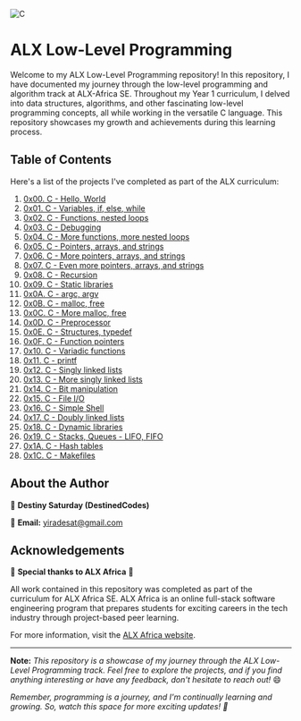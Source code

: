 ![C](https://github.com/DestinedCodes/alx-low_level_programming/assets/84413505/b6d43b85-d45b-486a-9362-cca03d5bf5f6)
# ALX Low-Level Programming

Welcome to my ALX Low-Level Programming repository! In this repository, I have documented my journey through the low-level programming and algorithm track at ALX-Africa SE. Throughout my Year 1 curriculum, I delved into data structures, algorithms, and other fascinating low-level programming concepts, all while working in the versatile C language. This repository showcases my growth and achievements during this learning process.

## Table of Contents

Here's a list of the projects I've completed as part of the ALX curriculum:

1. [0x00. C - Hello, World](./0x00-hello-world)
2. [0x01. C - Variables, if, else, while](./0x01-variables-if-else-while)
3. [0x02. C - Functions, nested loops](./0x02-functions-nested-loops)
4. [0x03. C - Debugging](./0x03-debugging)
5. [0x04. C - More functions, more nested loops](./0x04-more-functions-more-loops)
6. [0x05. C - Pointers, arrays, and strings](./0x05-pointers-arrays-strings)
7. [0x06. C - More pointers, arrays, and strings](./0x06-more-pointers-arrays-strings)
8. [0x07. C - Even more pointers, arrays, and strings](./0x07-even-more-pointers-arrays-strings)
9. [0x08. C - Recursion](./0x08-recursion)
10. [0x09. C - Static libraries](./0x09-static-libraries)
11. [0x0A. C - argc, argv](./0x0A-argc-argv)
12. [0x0B. C - malloc, free](./0x0B-malloc-free)
13. [0x0C. C - More malloc, free](./0x0C-more-malloc-free)
14. [0x0D. C - Preprocessor](./0x0D-preprocessor)
15. [0x0E. C - Structures, typedef](./0x0E-structures-typedef)
16. [0x0F. C - Function pointers](./0x0F-function-pointers)
17. [0x10. C - Variadic functions](./0x10-variadic-functions)
18. [0x11. C - printf](../printf)
19. [0x12. C - Singly linked lists](./0x12-singly-linked-lists)
20. [0x13. C - More singly linked lists](./0x13-more-singly-linked-lists)
21. [0x14. C - Bit manipulation](./0x14-bit-manipulation)
22. [0x15. C - File I/O](./0x15-file-io)
23. [0x16. C - Simple Shell](../simple-shell)
24. [0x17. C - Doubly linked lists](./0x17-doubly-linked-lists)
25. [0x18. C - Dynamic libraries](./0x18-dynamic-libraries)
26. [0x19. C - Stacks, Queues - LIFO, FIFO](./0x19-stacks-queues)
27. [0x1A. C - Hash tables](./0x1A-hash-tables)
28. [0x1C. C - Makefiles](./0x1C-makefiles)

## About the Author

👤 **Destiny Saturday (DestinedCodes)**

📧 **Email:** yiradesat@gmail.com

## Acknowledgements

🙏 **Special thanks to ALX Africa** 🙏

All work contained in this repository was completed as part of the curriculum for ALX Africa SE. ALX Africa is an online full-stack software engineering program that prepares students for exciting careers in the tech industry through project-based peer learning.

For more information, visit the [ALX Africa website](https://www.alxafrica.com/).

---

**Note:** *This repository is a showcase of my journey through the ALX Low-Level Programming track. Feel free to explore the projects, and if you find anything interesting or have any feedback, don't hesitate to reach out!* 😄

*Remember, programming is a journey, and I'm continually learning and growing. So, watch this space for more exciting updates! 🚀*
